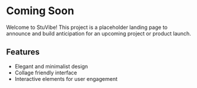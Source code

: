 # Coming Soon

Welcome to StuVibe! This project is a placeholder landing page to announce and build anticipation for an upcoming project or product launch.

## Features

- Elegant and minimalist design
- Collage friendly interface
- Interactive elements for user engagement
